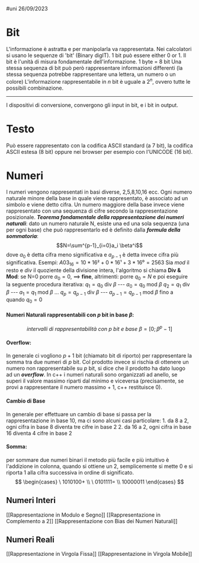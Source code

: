 #uni 26/09/2023
# Bit
L'informazione è astratta e per manipolarla va rappresentata. Nei calcolatori si usano le sequenze di 'bit' (Binary digIT).
1 bit può essere either 0 or 1.
Il bit è l'unità di misura fondamentale dell'informazione.
1 byte = 8 bit
Una stessa sequenza di bit può però rappresentare informazioni differenti (la stessa sequenza potrebbe rappresentare una lettera, un numero o un colore)
L'informazione rappresentabile in _n_ bit è uguale a $2^n$, ovvero tutte le possibili combinazione.

---
I dispositivi di conversione, convergono gli input in bit, e i bit in output.
# Testo
Può essere rappresentato con la codifica ASCII standard (a 7 bit), la codifica ASCII estesa (8 bit) oppure nei browser per esempio con l'UNICODE (16 bit).
# Numeri
I numeri vengono rappresentati in basi diverse, 2,5,8,10,16 ecc.
Ogni numero naturale minore della base in quale viene rappresentato, è associato ad un simbolo e viene detto cifra. Un numero maggiore della base invece viene rappresentato con una sequenza di cifre secondo la rappresentazione posizionale.
___Teorema fondamentale della rappresentazione dei numeri naturali___:
	dato un numero naturale N, esiste una ed una sola sequenza (una per ogni base) che può rappresentarlo ed è definito dalla ___formula della sommatoria___: $$N=\sum^{p-1}_{i=0}a_i \beta^i$$
	dove $a_0$ è detta cifra meno significativa e $a_{p-1}$ è detta invece cifra più significativa.
	Esempi:
		$A03_{16}=10*16²+0*16¹+3*16⁰=2563$
	Sia _mod_ il resto e _div_ il quoziente della divisione intera, l'algoritmo si chiama __Div & Mod__:
		se N=0 porre $a_0 = 0$, $\implies$ __fine__,
		altrimenti: porre $q_0=N$ e poi eseguire la seguente procedura iterativa:
			$q_1 = q_0$ div $\beta$ --- $a_0 = q_0$ mod $\beta$
			$q_2 = q_1$ div $\beta$ --- $a_1 = q_1$ mod $\beta$
			...
			$q_p = q_{p-1}$ div $\beta$ --- $a_{p-1} = q_{p-1}$ mod $\beta$
		fino a quando $q_0 = 0$ 
#### Numeri Naturali rappresentabili con $p$ bit in base $\beta$:
$$intervalli\ di\ rappresentabilità \ con \ p \ bit \ e \ base \ \beta =[0;\beta^p-1]$$
#### Overflow:
In generale ci vogliono $p+1$ bit (chiamato bit di riporto) per rappresentare la somma tra due numeri di $p$ bit. Col prodotto invece si rischia di ottenere un numero non rappresentabile su $p$ bit, si dice che il prodotto ha dato luogo ad un ___overflow___. In c++ i numeri naturali sono organizzati ad anello, se superi il valore massimo riparti dal minimo e viceversa (precisamente, se provi a rappresentare il numero massimo + 1, c++ restituisce 0).
#### Cambio di Base
In generale per effettuare un cambio di base si passa per la rappresentazione in base 10, ma ci sono alcuni casi particolare:
	1. da 8 a 2, ogni cifra in base 8 diventa tre cifre in base 2
	2. da 16 a 2, ogni cifra in base 16 diventa 4 cifre in base 2
#### Somma:
per sommare due numeri binari il metodo più facile e più intuitivo è l'addizione in colonna, quando si ottiene un 2, semplicemente si mette 0 e si riporta 1 alla cifra successiva in ordine di significato. $$ \begin{cases} \ 1010100+ \\ \ 0101111= \\ 10000011 \end{cases} $$
## Numeri Interi
[[Rappresentazione in Modulo e Segno]] 
[[Rappresentazione in Complemento a 2]] 
[[Rappresentazione con Bias dei Numeri Naturali]] 
## Numeri Reali
[[Rappresentazione in Virgola Fissa]] 
[[Rappresentazione in Virgola Mobile]] 